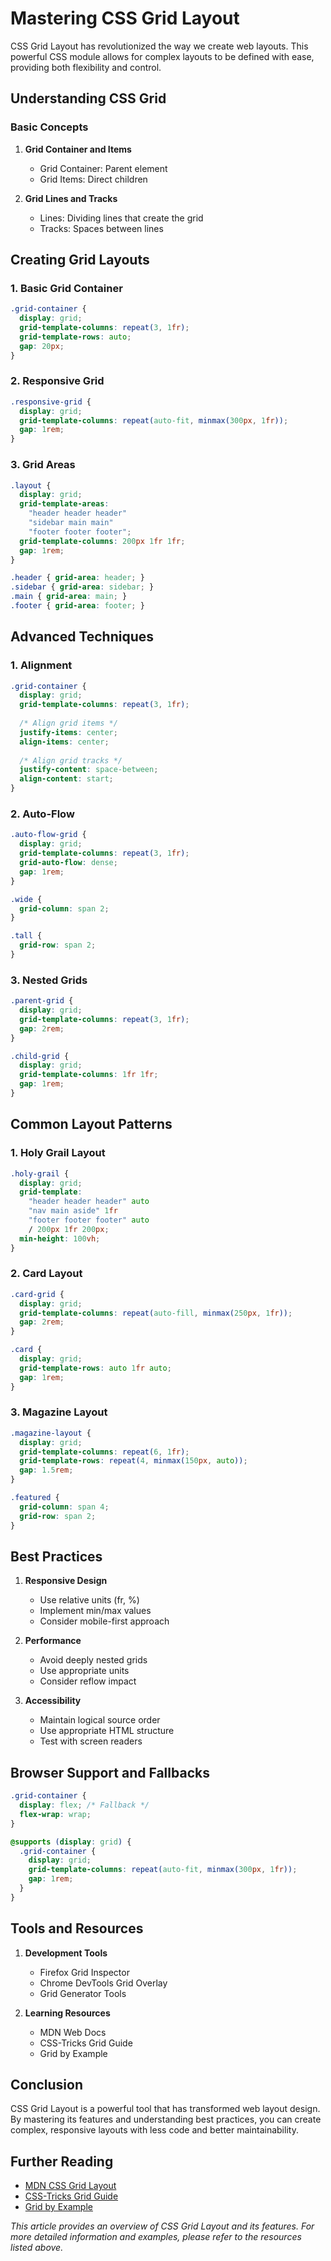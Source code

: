 # Mastering CSS Grid Layout

CSS Grid Layout has revolutionized the way we create web layouts. This powerful CSS module allows for complex layouts to be defined with ease, providing both flexibility and control.

## Understanding CSS Grid

### Basic Concepts

1. **Grid Container and Items**
   - Grid Container: Parent element
   - Grid Items: Direct children

2. **Grid Lines and Tracks**
   - Lines: Dividing lines that create the grid
   - Tracks: Spaces between lines

## Creating Grid Layouts

### 1. Basic Grid Container

```css
.grid-container {
  display: grid;
  grid-template-columns: repeat(3, 1fr);
  grid-template-rows: auto;
  gap: 20px;
}
```

### 2. Responsive Grid

```css
.responsive-grid {
  display: grid;
  grid-template-columns: repeat(auto-fit, minmax(300px, 1fr));
  gap: 1rem;
}
```

### 3. Grid Areas

```css
.layout {
  display: grid;
  grid-template-areas:
    "header header header"
    "sidebar main main"
    "footer footer footer";
  grid-template-columns: 200px 1fr 1fr;
  gap: 1rem;
}

.header { grid-area: header; }
.sidebar { grid-area: sidebar; }
.main { grid-area: main; }
.footer { grid-area: footer; }
```

## Advanced Techniques

### 1. Alignment

```css
.grid-container {
  display: grid;
  grid-template-columns: repeat(3, 1fr);
  
  /* Align grid items */
  justify-items: center;
  align-items: center;
  
  /* Align grid tracks */
  justify-content: space-between;
  align-content: start;
}
```

### 2. Auto-Flow

```css
.auto-flow-grid {
  display: grid;
  grid-template-columns: repeat(3, 1fr);
  grid-auto-flow: dense;
  gap: 1rem;
}

.wide {
  grid-column: span 2;
}

.tall {
  grid-row: span 2;
}
```

### 3. Nested Grids

```css
.parent-grid {
  display: grid;
  grid-template-columns: repeat(3, 1fr);
  gap: 2rem;
}

.child-grid {
  display: grid;
  grid-template-columns: 1fr 1fr;
  gap: 1rem;
}
```

## Common Layout Patterns

### 1. Holy Grail Layout

```css
.holy-grail {
  display: grid;
  grid-template: 
    "header header header" auto
    "nav main aside" 1fr
    "footer footer footer" auto
    / 200px 1fr 200px;
  min-height: 100vh;
}
```

### 2. Card Layout

```css
.card-grid {
  display: grid;
  grid-template-columns: repeat(auto-fill, minmax(250px, 1fr));
  gap: 2rem;
}

.card {
  display: grid;
  grid-template-rows: auto 1fr auto;
  gap: 1rem;
}
```

### 3. Magazine Layout

```css
.magazine-layout {
  display: grid;
  grid-template-columns: repeat(6, 1fr);
  grid-template-rows: repeat(4, minmax(150px, auto));
  gap: 1.5rem;
}

.featured {
  grid-column: span 4;
  grid-row: span 2;
}
```

## Best Practices

1. **Responsive Design**
   - Use relative units (fr, %)
   - Implement min/max values
   - Consider mobile-first approach

2. **Performance**
   - Avoid deeply nested grids
   - Use appropriate units
   - Consider reflow impact

3. **Accessibility**
   - Maintain logical source order
   - Use appropriate HTML structure
   - Test with screen readers

## Browser Support and Fallbacks

```css
.grid-container {
  display: flex; /* Fallback */
  flex-wrap: wrap;
}

@supports (display: grid) {
  .grid-container {
    display: grid;
    grid-template-columns: repeat(auto-fit, minmax(300px, 1fr));
    gap: 1rem;
  }
}
```

## Tools and Resources

1. **Development Tools**
   - Firefox Grid Inspector
   - Chrome DevTools Grid Overlay
   - Grid Generator Tools

2. **Learning Resources**
   - MDN Web Docs
   - CSS-Tricks Grid Guide
   - Grid by Example

## Conclusion

CSS Grid Layout is a powerful tool that has transformed web layout design. By mastering its features and understanding best practices, you can create complex, responsive layouts with less code and better maintainability.

## Further Reading

- [MDN CSS Grid Layout](https://developer.mozilla.org/en-US/docs/Web/CSS/CSS_Grid_Layout)
- [CSS-Tricks Grid Guide](https://css-tricks.com/snippets/css/complete-guide-grid/)
- [Grid by Example](https://gridbyexample.com/)

*This article provides an overview of CSS Grid Layout and its features. For more detailed information and examples, please refer to the resources listed above.*
